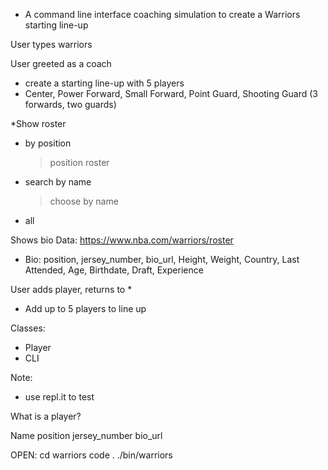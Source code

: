 - A command line interface coaching simulation to create a Warriors starting line-up

User types warriors

User greeted as a coach
- create a starting line-up with 5 players
- Center, Power Forward, Small Forward, Point Guard, Shooting Guard (3 forwards, two guards)

*Show roster 
- by position
  > position roster
- search by name
  > choose by name
- all

Shows bio
Data: https://www.nba.com/warriors/roster
- Bio: position, jersey_number, bio_url, Height, Weight, Country, Last Attended, Age, Birthdate, Draft, Experience

User adds player, returns to *
- Add up to 5 players to line up

Classes:
- Player
- CLI

Note:
- use repl.it to test

What is a player?

Name
position
jersey_number
bio_url


OPEN:
cd warriors
code .
./bin/warriors